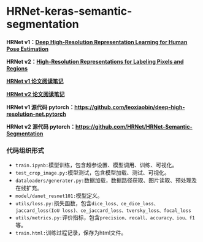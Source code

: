 # HRNet-keras-semantic-segmentation

**HRNet v1：[Deep High-Resolution Representation Learning for Human Pose Estimation](<https://arxiv.org/abs/1902.09212>)**

**HRNet v2：[High-Resolution Representations for Labeling Pixels and Regions](<https://arxiv.org/abs/1904.04514>)**

**[HRNet v1 论文阅读笔记](<https://niecongchong.github.io/2019/05/13/HRNet%E9%98%85%E8%AF%BB%E7%AC%94%E8%AE%B0%E5%8F%8A%E4%BB%A3%E7%A0%81%E7%90%86%E8%A7%A3/>)**

**[HRNet v2 论文阅读笔记](<https://niecongchong.github.io/2019/07/01/HRNetv2%E9%98%85%E8%AF%BB%E7%AC%94%E8%AE%B0/>)**

**HRNet v1 源代码 pytorch：https://github.com/leoxiaobin/deep-high-resolution-net.pytorch**

**HRNet v2 源代码 pytorch：https://github.com/HRNet/HRNet-Semantic-Segmentation**

### 代码组织形式

* `train.ipynb:`模型训练，包含超参设置、模型调用、训练、可视化。
* `test_crop_image.py:`模型测试，包含模型加载、测试、可视化。
* `dataloaders/generater.py:`数据加载，数据路径获取、图片读取、预处理及在线扩充。
* `model/danet_resnet101:`模型定义。
* `utils/loss.py:`损失函数，包含`dice_loss、ce_dice_loss、jaccard_loss(IoU loss)、ce_jaccard_loss、tversky_loss、focal_loss`
* `utils/metrics.py:`评价指标，包含`precision、recall、accuracy、iou、f1`等。
* `train.html:`训练过程记录，保存为html文件。
